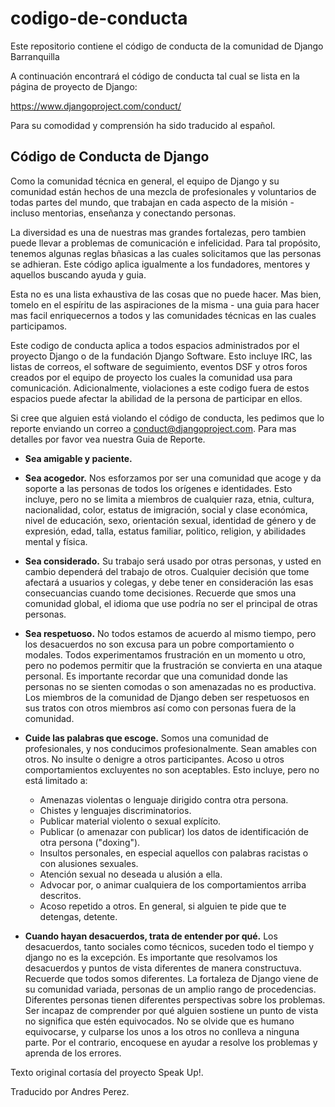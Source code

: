 # codigo-de-conducta
Este repositorio contiene el código de conducta de la comunidad de Django Barranquilla

A continuación encontrará el código de conducta tal cual se lista en la página de proyecto de Django:

https://www.djangoproject.com/conduct/

Para su comodidad y comprensión ha sido traducido al español.

## Código de Conducta de Django

Como la comunidad técnica en general, el equipo de Django y su comunidad están hechos de una mezcla de profesionales y voluntarios de todas partes del mundo, que trabajan en cada aspecto de la misión - incluso mentorias, enseñanza y conectando personas.

La diversidad es una de nuestras mas grandes fortalezas, pero tambien puede llevar a problemas de comunicación e infelicidad. Para tal propósito, tenemos algunas reglas bñasicas a las cuales solicitamos que las personas se adhieran. Este código aplica igualmente a los fundadores, mentores y aquellos buscando ayuda y guia.

Esta no es una lista exhaustiva de las cosas que no puede hacer. Mas bien, tomelo en el espíritu de las aspiraciones de la misma - una guia para hacer mas facil enriquecernos a todos y las comunidades técnicas en las cuales participamos.

Este codigo de conducta aplica a todos espacios administrados por el proyecto Django o de la fundación Django Software. Esto incluye IRC, las listas de correos, el software de seguimiento, eventos DSF y otros foros creados por el equipo de proyecto los cuales la comunidad usa para comunicación. Adicionalmente, violaciones a este codigo fuera de estos espacios puede afectar la abilidad de la persona de participar en ellos.

Si cree que alguien está violando el código de conducta, les pedimos que lo reporte enviando un correo a conduct@djangoproject.com. Para mas detalles por favor vea nuestra Guia de Reporte.

* **Sea amigable y paciente.**
* **Sea acogedor.** Nos esforzamos por ser una comunidad que acoge y da soporte a las personas de todos los orígenes e identidades. Esto incluye, pero no se limita a miembros de cualquier raza, etnia, cultura, nacionalidad, color, estatus de imigración, social y clase económica, nivel de educación, sexo, orientación sexual, identidad de género y de expresión, edad, talla, estatus familiar, politico, religion, y abilidades mental y física.

* **Sea considerado.** Su trabajo será usado por otras personas, y usted en cambio dependerá del trabajo de otros. Cualquier decisión que tome afectará a usuarios y colegas, y debe tener en consideración las esas consecuancias cuando tome decisiones. Recuerde que smos una comunidad global, el idioma que use podría no ser el principal de otras personas.

* **Sea respetuoso.** No todos estamos de acuerdo al mismo tiempo, pero los desacuerdos no son excusa para un pobre comportamiento o modales. Todos experimentamos frustración en un momento u otro, pero no podemos permitir que la frustración se convierta en una ataque personal. Es importante recordar que una comunidad donde las personas no se sienten comodas o son amenazadas no es productiva. Los miembros de la comunidad de Django deben ser respetuosos en sus tratos con otros miembros así como con personas fuera de la comunidad.

*  **Cuide las palabras que escoge.** Somos una comunidad de profesionales, y nos conducimos profesionalmente. Sean amables con otros. No insulte o denigre a otros participantes. Acoso u otros comportamientos excluyentes no son aceptables. Esto incluye, pero no está limitado a:
    * Amenazas violentas o lenguaje dirigido contra otra persona.
    * Chistes y lenguajes discriminatorios.
    * Publicar material violento o sexual explícito.
    * Publicar (o amenazar con publicar) los datos de identificación de otra persona ("doxing").
    * Insultos personales, en especial aquellos con palabras racistas o con alusiones sexuales.
    * Atención sexual no deseada u alusión a ella.
    * Advocar por, o animar cualquiera de los comportamientos arriba descritos.
    * Acoso repetido a otros. En general, si alguien te pide que te detengas, detente.

* **Cuando hayan desacuerdos, trata de entender por qué.** Los desacuerdos, tanto sociales como técnicos, suceden todo el tiempo y django no es la excepción. Es importante que resolvamos los desacuerdos y puntos de vista diferentes de manera constructuva. Recuerde que todos somos diferentes. La fortaleza de Django viene de su comunidad variada, personas de un amplio rango de procedencias. Diferentes personas tienen diferentes perspectivas sobre los problemas. Ser incapaz de comprender por qué alguien sostiene un punto de vista no significa que estén equivocados. No se olvide que es humano equivocarse, y culparse los unos a los otros no conlleva a ninguna parte. Por el contrario, encoquese en ayudar a resolve los problemas y aprenda de los errores.

Texto original cortasía del proyecto Speak Up!.

Traducido por Andres Perez.
